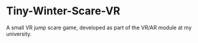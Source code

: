 # Tiny-Winter-Scare-VR
A small VR  jump scare game, developed as part of the VR/AR module at my university.

